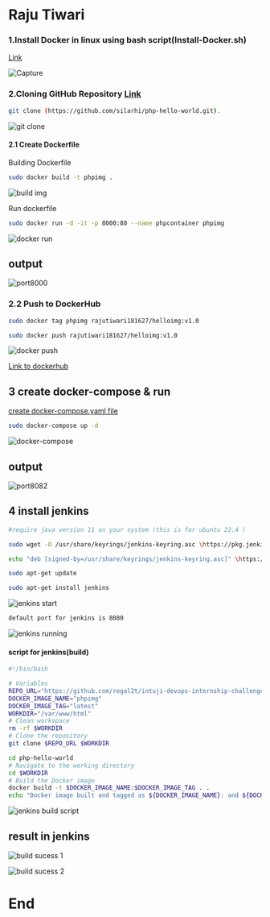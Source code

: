 # Raju Tiwari

### 1.Install Docker in linux using bash script(Install-Docker.sh)

[Link](https://github.com/regal2t/intuji-devops-internship-challenge/blob/master/Install-Docker.sh)

![Capture](https://github.com/regal2t/intuji-devops-internship-challenge/assets/59367122/8f8f07f2-5556-4f02-ba7a-2bb00d4185e0)


### 2.Cloning GitHub Repository [Link]((https://github.com/silarhi/php-hello-world.git).)

```bash
git clone (https://github.com/silarhi/php-hello-world.git).
```
![git clone](https://github.com/regal2t/intuji-devops-internship-challenge/assets/59367122/a7dd2793-6593-4815-ade5-a4bba87c2789)


#### 2.1 Create Dockerfile

Building Dockerfile
```bash
sudo docker build -t phpimg .
```
![build img](https://github.com/regal2t/intuji-devops-internship-challenge/assets/59367122/55ae770b-ff27-4d69-98f8-2ab4ed51aa9e)

Run dockerfile
```bash
sudo docker run -d -it -p 8000:80 --name phpcontainer phpimg
```
![docker run](https://github.com/regal2t/intuji-devops-internship-challenge/assets/59367122/ff411683-fde0-443b-9864-923189d8f69c)

## output

![port8000](https://github.com/regal2t/intuji-devops-internship-challenge/assets/59367122/c8806bcc-6200-48fd-8d2d-22b97d847c04)

### 2.2 Push to DockerHub

```bash 
sudo docker tag phpimg rajutiwari181627/helloimg:v1.0

sudo docker push rajutiwari181627/helloimg:v1.0
```
![docker push](https://github.com/regal2t/intuji-devops-internship-challenge/assets/59367122/71810b31-b698-4727-ab51-61d3f47b50fe)

[Link to dockerhub](https://hub.docker.com/r/rajutiwari181627/helloimg)


##  3 create docker-compose & run 

[create docker-compose.yaml file]()

```bash
sudo docker-compose up -d
```
![docker-compose](https://github.com/regal2t/intuji-devops-internship-challenge/assets/59367122/3aa38795-929f-4b36-9b49-aff022201fdf)

## output

![port8082](https://github.com/regal2t/intuji-devops-internship-challenge/assets/59367122/1234fb67-ce27-4331-bf72-a397a6075f1f)



## 4 install jenkins 

```bash 
#require java version 11 on your system (this is for ubuntu 22.4 )

sudo wget -O /usr/share/keyrings/jenkins-keyring.asc \https://pkg.jenkins.io/debian-stable/jenkins.io-2023.key

echo "deb [signed-by=/usr/share/keyrings/jenkins-keyring.asc]" \https://pkg.jenkins.io/debian-stable binary/ | sudo tee \/etc/apt/sources.list.d/jenkins.list > /dev/null

sudo apt-get update

sudo apt-get install jenkins
```
![jenkins start](https://github.com/regal2t/intuji-devops-internship-challenge/assets/59367122/1fc1efd1-dac2-4224-bad8-7cf94e04a798)

```bash 
default port for jenkins is 8080
```
![jenkins running](https://github.com/regal2t/intuji-devops-internship-challenge/assets/59367122/c2a7333a-bc6c-4316-a102-cbdaf5bdf10a)


#### script for jenkins(build) 
```bash
#!/bin/bash

# Variables
REPO_URL="https://github.com/regal2t/intuji-devops-internship-challenge.git"
DOCKER_IMAGE_NAME="phpimg"
DOCKER_IMAGE_TAG="latest"
WORKDIR="/var/www/html"
# Clean workspace
rm -rf $WORKDIR
# Clone the repository
git clone $REPO_URL $WORKDIR

cd php-hello-world
# Navigate to the working directory
cd $WORKDIR
# Build the Docker image
docker build -t $DOCKER_IMAGE_NAME:$DOCKER_IMAGE_TAG . .
echo "Docker image built and tagged as ${DOCKER_IMAGE_NAME}: and ${DOCKER_IMAGE_TAG}:latest"
```
![jenkins build script](https://github.com/regal2t/intuji-devops-internship-challenge/assets/59367122/235cac42-4124-4ce3-9c85-d88d51255286)


## result in jenkins

![build sucess 1](https://github.com/regal2t/intuji-devops-internship-challenge/assets/59367122/20e790f8-dee1-44a2-8335-83f5c7c58912)


![build sucess 2](https://github.com/regal2t/intuji-devops-internship-challenge/assets/59367122/96845bf4-73d7-4f81-baf2-6db68bd5da16)


# End

